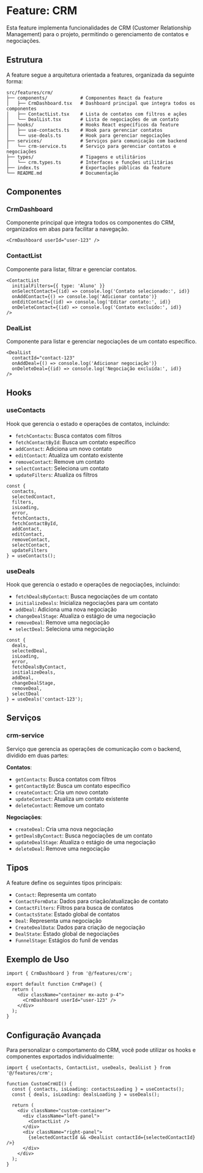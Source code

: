 # Feature: CRM

Esta feature implementa funcionalidades de CRM (Customer Relationship Management) para o projeto, permitindo o gerenciamento de contatos e negociações.

## Estrutura

A feature segue a arquitetura orientada a features, organizada da seguinte forma:

```
src/features/crm/
├── components/            # Componentes React da feature
│   ├── CrmDashboard.tsx   # Dashboard principal que integra todos os componentes
│   ├── ContactList.tsx    # Lista de contatos com filtros e ações
│   └── DealList.tsx       # Lista de negociações de um contato
├── hooks/                 # Hooks React específicos da feature
│   ├── use-contacts.ts    # Hook para gerenciar contatos
│   └── use-deals.ts       # Hook para gerenciar negociações
├── services/              # Serviços para comunicação com backend
│   └── crm-service.ts     # Serviço para gerenciar contatos e negociações
├── types/                 # Tipagens e utilitários
│   └── crm.types.ts       # Interfaces e funções utilitárias
├── index.ts               # Exportações públicas da feature
└── README.md              # Documentação
```

## Componentes

### CrmDashboard

Componente principal que integra todos os componentes do CRM, organizados em abas para facilitar a navegação.

```tsx
<CrmDashboard userId="user-123" />
```

### ContactList

Componente para listar, filtrar e gerenciar contatos.

```tsx
<ContactList 
  initialFilters={{ type: 'Aluno' }}
  onSelectContact={(id) => console.log('Contato selecionado:', id)}
  onAddContact={() => console.log('Adicionar contato')}
  onEditContact={(id) => console.log('Editar contato:', id)}
  onDeleteContact={(id) => console.log('Contato excluído:', id)}
/>
```

### DealList

Componente para listar e gerenciar negociações de um contato específico.

```tsx
<DealList 
  contactId="contact-123"
  onAddDeal={() => console.log('Adicionar negociação')}
  onDeleteDeal={(id) => console.log('Negociação excluída:', id)}
/>
```

## Hooks

### useContacts

Hook que gerencia o estado e operações de contatos, incluindo:

- `fetchContacts`: Busca contatos com filtros
- `fetchContactById`: Busca um contato específico
- `addContact`: Adiciona um novo contato
- `editContact`: Atualiza um contato existente
- `removeContact`: Remove um contato
- `selectContact`: Seleciona um contato
- `updateFilters`: Atualiza os filtros

```tsx
const { 
  contacts,
  selectedContact,
  filters,
  isLoading,
  error,
  fetchContacts,
  fetchContactById,
  addContact,
  editContact,
  removeContact,
  selectContact,
  updateFilters
} = useContacts();
```

### useDeals

Hook que gerencia o estado e operações de negociações, incluindo:

- `fetchDealsByContact`: Busca negociações de um contato
- `initializeDeals`: Inicializa negociações para um contato
- `addDeal`: Adiciona uma nova negociação
- `changeDealStage`: Atualiza o estágio de uma negociação
- `removeDeal`: Remove uma negociação
- `selectDeal`: Seleciona uma negociação

```tsx
const { 
  deals,
  selectedDeal,
  isLoading,
  error,
  fetchDealsByContact,
  initializeDeals,
  addDeal,
  changeDealStage,
  removeDeal,
  selectDeal
} = useDeals('contact-123');
```

## Serviços

### crm-service

Serviço que gerencia as operações de comunicação com o backend, dividido em duas partes:

**Contatos**:
- `getContacts`: Busca contatos com filtros
- `getContactById`: Busca um contato específico
- `createContact`: Cria um novo contato
- `updateContact`: Atualiza um contato existente
- `deleteContact`: Remove um contato

**Negociações**:
- `createDeal`: Cria uma nova negociação
- `getDealsByContact`: Busca negociações de um contato
- `updateDealStage`: Atualiza o estágio de uma negociação
- `deleteDeal`: Remove uma negociação

## Tipos

A feature define os seguintes tipos principais:

- `Contact`: Representa um contato
- `ContactFormData`: Dados para criação/atualização de contato
- `ContactFilters`: Filtros para busca de contatos
- `ContactsState`: Estado global de contatos
- `Deal`: Representa uma negociação
- `CreateDealData`: Dados para criação de negociação
- `DealState`: Estado global de negociações
- `FunnelStage`: Estágios do funil de vendas

## Exemplo de Uso

```tsx
import { CrmDashboard } from '@/features/crm';

export default function CrmPage() {
  return (
    <div className="container mx-auto p-4">
      <CrmDashboard userId="user-123" />
    </div>
  );
}
```

## Configuração Avançada

Para personalizar o comportamento do CRM, você pode utilizar os hooks e componentes exportados individualmente:

```tsx
import { useContacts, ContactList, useDeals, DealList } from '@/features/crm';

function CustomCrmUI() {
  const { contacts, isLoading: contactsLoading } = useContacts();
  const { deals, isLoading: dealsLoading } = useDeals();
  
  return (
    <div className="custom-container">
      <div className="left-panel">
        <ContactList />
      </div>
      <div className="right-panel">
        {selectedContactId && <DealList contactId={selectedContactId} />}
      </div>
    </div>
  );
}
``` 